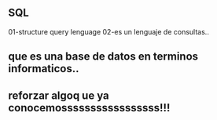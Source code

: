 ## SQL
01-structure query lenguage 
02-es un lenguaje de consultas..

## que es una base de datos en terminos informaticos..

## reforzar algoq ue ya conocemosssssssssssssssss!!!